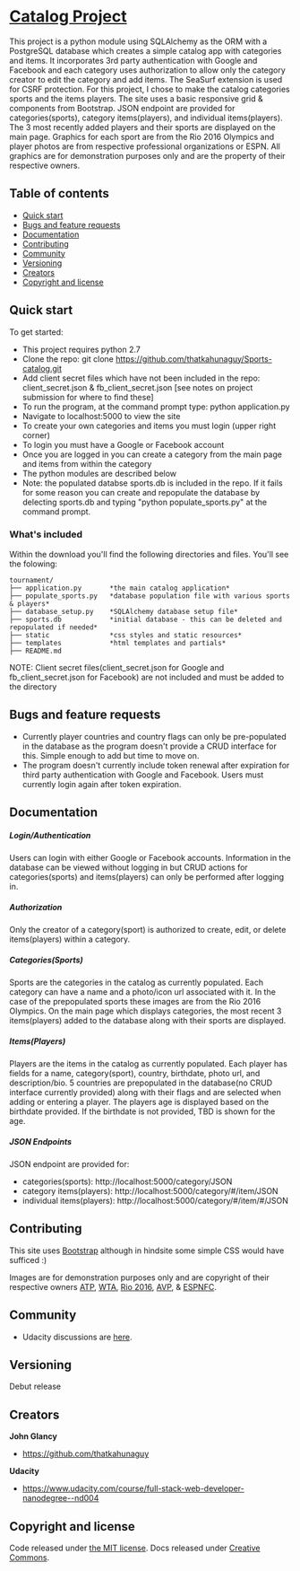 # [Catalog Project](https://www.udacity.com/course/viewer#!/c-ud197-nd/l-3521918727/m-3519689284)

This project is a python module using SQLAlchemy as the ORM with a PostgreSQL database which creates a simple catalog app with categories and items.  It incorporates 3rd party authentication with Google and Facebook and each category uses authorization to allow only the category creator to edit the category and add items.  The SeaSurf extension is used for CSRF protection.  For this project, I chose to make the catalog categories sports and the items players.  The site uses a basic responsive grid & components from Bootstrap.  JSON endpoint are provided for categories(sports), category items(players), and individual items(players).  The 3 most recently added players and their sports are displayed on the main page.  Graphics for each sport are from the Rio 2016 Olympics and player photos are from respective professional organizations or ESPN.  All graphics are for demonstration purposes only and are the property of their respective owners.



## Table of contents

* [Quick start](#quick-start)
* [Bugs and feature requests](#bugs-and-feature-requests)
* [Documentation](#documentation)
* [Contributing](#contributing)
* [Community](#community)
* [Versioning](#versioning)
* [Creators](#creators)
* [Copyright and license](#copyright-and-license)


## Quick start

To get started:

* This project requires python 2.7
* Clone the repo: git clone https://github.com/thatkahunaguy/Sports-catalog.git
* Add client secret files which have not been included in the repo: client_secret.json & fb_client_secret.json  [see notes on project submission for where to find these]
* To run the program, at the command prompt type: python application.py
* Navigate to localhost:5000 to view the site
* To create your own categories and items you must login (upper right corner)
* To login you must have a Google or Facebook account
* Once you are logged in you can create a category from the main page and items from within the category
* The python modules are described below
* Note: the populated databse sports.db is included in the repo.  If it fails for some reason you can create and repopulate the database by delecting sports.db and typing "python populate_sports.py" at the command prompt.

### What's included

Within the download you'll find the following directories and files. You'll see the folowing:

```
tournament/
├── application.py       *the main catalog application*
├── populate_sports.py   *database population file with various sports & players*
├── database_setup.py    *SQLAlchemy database setup file*
├── sports.db            *initial database - this can be deleted and repopulated if needed*
├── static               *css styles and static resources*
├── templates            *html templates and partials*
├── README.md
```
NOTE: Client secret files(client_secret.json for Google and fb_client_secret.json for Facebook) are not included and must be added to the directory


## Bugs and feature requests
* Currently player countries and country flags can only be pre-populated in the database as the program doesn't provide a CRUD interface for this.  Simple enough to add but time to move on.
* The program doesn't currently include token renewal after expiration for third party authentication with Google and Facebook.  Users must currently login again after token expiration.

## Documentation

##### Login/Authentication

Users can login with either Google or Facebook accounts.  Information in the database can be viewed without logging in but CRUD actions for categories(sports) and items(players) can only be performed after logging in.

##### Authorization
Only the creator of a category(sport) is authorized to create, edit, or delete items(players) within a category.

##### Categories(Sports)
Sports are the categories in the catalog as currently populated.  Each category can have a name and a photo/icon url associated with it.  In the case of the prepopulated sports these images are from the Rio 2016 Olympics.  On the main page which displays categories, the most recent 3 items(players) added to the database along with their sports are displayed.

##### Items(Players)
Players are the items in the catalog as currently populated.  Each player has fields for a name, category(sport), country, birthdate, photo url, and description/bio.  5 countries are prepopulated in the database(no CRUD interface currently provided) along with their flags and are selected when adding or entering a player.  The players age is displayed based on the birthdate provided.  If the birthdate is not provided, TBD is shown for the age.

##### JSON Endpoints
JSON endpoint are provided for:
* categories(sports): http://localhost:5000/category/JSON
* category items(players): http://localhost:5000/category/#/item/JSON
* individual items(players): http://localhost:5000/category/#/item/#/JSON

## Contributing

This site uses [Bootstrap](http://getbootstrap.com) although in hindsite some simple CSS would have sufficed :)

Images are for demonstration purposes only and are copyright of their respective owners [ATP](http://www.atpworldtour.com), [WTA](http://www.wtatennis.com), [Rio 2016](http://www.rio2016.com), [AVP](http://www.avp.com), & [ESPNFC](http://www.espnfc.com). 

## Community

* Udacity discussions are [here](https://discussions.udacity.com/c/nd004-p3-item-catalog).


## Versioning

Debut release

## Creators

**John Glancy**

* <https://github.com/thatkahunaguy>

**Udacity**
* <https://www.udacity.com/course/full-stack-web-developer-nanodegree--nd004>

## Copyright and license

Code released under [the MIT license](https://opensource.org/licenses/MIT). Docs released under [Creative Commons](http://creativecommons.org/licenses/by/4.0/).


